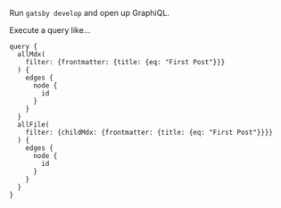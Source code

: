 Run `gatsby develop` and open up GraphiQL.

Execute a query like…

```
query {
  allMdx(
    filter: {frontmatter: {title: {eq: "First Post"}}}
  ) {
    edges {
      node {
        id
      }
    }
  }
  allFile(
    filter: {childMdx: {frontmatter: {title: {eq: "First Post"}}}}
  ) {
    edges {
      node {
        id
      }
    }
  }
}
```
